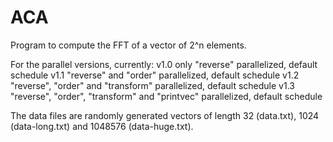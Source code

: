 # ACA

Program to compute the FFT of a vector of 2^n elements.

For the parallel versions, currently:
v1.0 only "reverse" parallelized, default schedule
v1.1 "reverse" and "order" parallelized, default schedule
v1.2 "reverse", "order" and "transform" parallelized, default schedule
v1.3 "reverse", "order", "transform" and "printvec" parallelized, default schedule

The data files are randomly generated vectors of length 32 (data.txt), 1024 (data-long.txt) and 1048576 (data-huge.txt).

